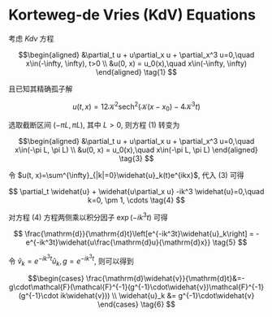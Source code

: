 # Korteweg-de Vries (KdV) Equations

考虑 *Kdv* 方程

$$\begin{aligned}
    &\partial_t u + u\partial_x u + \partial_x^3 u=0,\quad x\in(-\infty, \infty), t>0 \\
    &u(0, x) = u_0(x),\quad x\in(-\infty, \infty)
\end{aligned} \tag{1}
$$

且已知其精确孤子解

$$
u(t, x)=12\mathcal{K}^2\mathrm{sech}^2(\mathcal{K}(x-x_0)-4\mathcal{K}^3 t) \tag{2}
$$

选取截断区间 $(-\pi L, \pi L)$, 其中 $L>0$, 则方程 $(1)$ 转变为

$$\begin{aligned}
    &\partial_t u + u\partial_x u + \partial_x^3 u=0,\quad x\in(-\pi L, \pi L) \\
    &u(0, x) = u_0(x),\quad x\in(-\pi L, \pi L)
\end{aligned} \tag{3}
$$

令 $u(t, x)=\sum^{\infty}_{|k|=0}\widehat{u}_k(t)e^{ikx}$, 代入 $(3)$ 可得

$$
\partial_t \widehat{u} + \widehat{u\partial_x u} -ik^3 \widehat{u}=0,\quad k=0, \pm 1, \cdots \tag{4}
$$

对方程 $(4)$ 方程两侧乘以积分因子 $\exp(-ik^3t)$ 可得

$$
\frac{\mathrm{d}}{\mathrm{d}t}\left[e^{-ik^3t}\widehat{u}_k\right] = -e^{-ik^3t}\widehat{u\frac{\mathrm{d}u}{\mathrm{d}x}} \tag{5}
$$

令 $\widehat{v}_k = e^{-ik^3t}\widehat{u}_k, g=e^{-ik^3t}$, 则可以得到

$$\begin{cases}
    \frac{\mathrm{d}\widehat{v}}{\mathrm{d}t}&=-g\cdot\mathcal{F}(\mathcal{F}^{-1}(g^{-1}\cdot\widehat{v})\mathcal{F}^{-1}(g^{-1}\cdot ik\widehat{v})) \\
    \widehat{u}_k &= g^{-1}\cdot\widehat{v}
\end{cases} \tag{6}
$$

